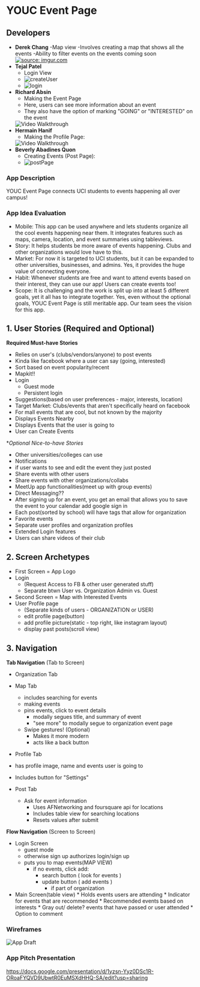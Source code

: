 # YOUC Event Page

## Developers
* **Derek Chang**
   -Map view
   -Involves creating a map that shows all the events
   -Ability to filter events on the events coming soon
   <a href="https://imgur.com/E7lJxcl"><img src="https://i.imgur.com/E7lJxcl.gif" title="source: imgur.com" /></a>
* **Tejal Patel**
   - Login View
   - ![createUser](loginPage.gif)
   - ![login](loginPage2.gif)
* **Richard Absin**
   - Making the Event Page
   - Here, users can see more information about an event
   - They also have the option of marking "GOING" or "INTERESTED" on the event
   <img src='https://github.com/BeverlyAb/YOUC_Event_Page/blob/master/EventsViewController.gif' width ='' alt='Video Walkthrough' />
* **Hermain Hanif**
   - Making the Profile Page:
   <img src='http://g.recordit.co/39HI1wSSB0.gif' title='Video Walkthrough' width='' alt='Video Walkthrough' />
* **Beverly Abadines Quon**
   - Creating Events (Post Page):
   - ![postPage](postPage.gif)

### App Description
YOUC Event Page connects UCI students to events happening all over campus!

### App Idea Evaluation
- Mobile: This app can be used anywhere and lets students organize all the cool events happening near them. 
It integrates features such as maps, camera, location, and event summaries using tableviews.
- Story: It helps students be more aware of events happening. Clubs and other organizations would love have to this.
- Market: For now it is targeted to UCI students, but it can be expanded to other universities, businesses, and admins.
   Yes, it provides the huge value of connecting everyone. 
- Habit: Whenever students are free and want to attend events based on their interest, they can use our app! Users can create events too! 
- Scope: It is challenging and the work is split up into at least 5 different goals, yet it all has to integrate  together. 
Yes, even without the optional goals, YOUC Event Page is still meritable app. Our team sees the vision for this app. 

## 1. User Stories (Required and Optional)

**Required Must-have Stories**

* Relies on user's (clubs/vendors/anyone) to post events
* Kinda like facebook where a user can say (going, interested)
* Sort based on event popularity/recent
* Mapkit!!
* Login
    * Guest mode
    * Persistent login
* Suggestions(based on user preferences - major, interests, location)
* Target Market: Clubs/events that aren't specifically heard on facebook
* For mall events that are cool, but not known by the majority
* Displays Events Nearby
* Displays Events that the user is going to
* User can Create Events

**Optional Nice-to-have Stories*
 * Other universities/colleges can use
 * Notifications
 * if user wants to see and edit the event they just posted
 * Share events with other users 
 * Share events with other organizations/collabs 
 * MeetUp app functionalities(meet up with group events)
 * Direct Messaging??
 * After signing up for an event, you get an email that allows you to save the event to your calendar
 add google sign in
 * Each post(sorted by school) will have tags that allow for organization
 * Favorite events
 * Separate user profiles and organization profiles
 * Extended Login features
 * Users can share videos of their club
 
 
 

## 2. Screen Archetypes

 * First Screen = App Logo
 * Login 
     * (Request Access to FB & other user generated stuff)
     * Separate btwn User vs. Organization Admin vs. Guest
* Second Screen = Map with Interested Events 
 * User Profile page
     * (Separate kinds of users - ORGANIZATION or USER)
     * edit profile page(button)
     * add profile picture(static - top right, like instagram layout)
     * display past posts(scroll view)

## 3. Navigation

**Tab Navigation** (Tab to Screen)
 * Organization Tab

 
 * Map Tab
   * includes searching for events
   * making events 
    * pins events, click to event details 
      * modally segues title, and summary of event
      * "see more" to modally segue to organization event page
    * Swipe gestures! (Optional)
      * Makes it more modern
      * acts like a back button
  * Profile Tab
   * has profile image, name and events user is going to
   * Includes button for "Settings"
 * Post Tab
   * Ask for event information
      * Uses AFNetworking and foursquare api for locations
      * Includes table view for searching locations
      * Resets values after submit

**Flow Navigation** (Screen to Screen)

 * Login Screen 
   * guest mode 
   * otherwise sign up authorizes login/sign up
   * puts you to map events(MAP VIEW)
       * if no events, click add:
           * search button ( look for events )
           * update button ( add events )
               * if part of organization 
 * Main Screen(table view)
       * Holds events users are attending 
       * Indicator for events that are recommended
       * Recommended events based on interests
       * Gray out/ delete? events that have passed or user attended
       * Option to comment
       
### Wireframes
![App Draft](ScreenTransitions.jpeg)

### App Pitch Presentation
https://docs.google.com/presentation/d/1yzsn-Yyz0DSc1R-ORoaFYQVD9UbwtR0EuMSXdHHQ-SA/edit?usp=sharing

